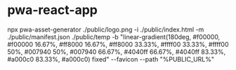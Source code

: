 # pwa-react-app
 npx pwa-asset-generator ./public/logo.png -i ./public/index.html  -m ./public/manifest.json  ./public/temp -b "linear-gradient(180deg, #f00000, #f00000 16.67%, #ff8000 16.67%, #ff8000 33.33%, #ffff00 33.33%, #ffff00 50%, #007940 50%, #007940 66.67%, #4040ff 66.67%, #4040ff 83.33%, #a000c0 83.33%, #a000c0) fixed" --favicon  --path "%PUBLIC_URL%"
